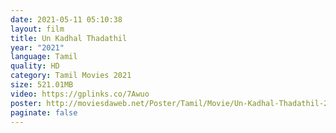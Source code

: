 ```yaml
---
date: 2021-05-11 05:10:38
layout: film
title: Un Kadhal Thadathil
year: "2021"
language: Tamil
quality: HD
category: Tamil Movies 2021
size: 521.01MB
video: https://gplinks.co/7Awuo
poster: http://moviesdaweb.net/Poster/Tamil/Movie/Un-Kadhal-Thadathil-2021.jpg
paginate: false
---
```

